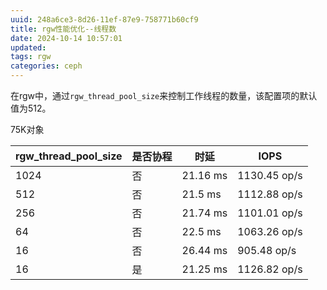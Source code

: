 ```yaml
---
uuid: 248a6ce3-8d26-11ef-87e9-758771b60cf9
title: rgw性能优化--线程数
date: 2024-10-14 10:57:01
updated:
tags: rgw
categories: ceph
---
```


在rgw中，通过`rgw_thread_pool_size`来控制工作线程的数量，该配置项的默认值为512。

75K对象

| rgw_thread_pool_size |  是否协程 | 时延 | IOPS | 
|---|---|---|---|
|1024|否|21.16 ms|1130.45 op/s|
|512|否|21.5 ms|1112.88 op/s|
|256|否|21.74 ms|1101.01 op/s|
|64|否|22.5 ms|1063.26 op/s	|
|16|否|26.44 ms|905.48 op/s|
|16|是|21.25 ms|1126.82 op/s|

